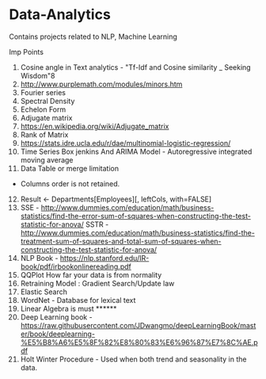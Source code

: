 # Data-Analytics
Contains projects related to NLP, Machine Learning

Imp Points
1. Cosine angle in Text analytics - "Tf-Idf and Cosine similarity _ Seeking Wisdom"8
2. http://www.purplemath.com/modules/minors.htm
3. Fourier series
4. Spectral Density
5. Echelon Form
6. Adjugate matrix
7. https://en.wikipedia.org/wiki/Adjugate_matrix
8. Rank of Matrix
9. https://stats.idre.ucla.edu/r/dae/multinomial-logistic-regression/
10. Time Series Box jenkins And ARIMA Model - Autoregressive integrated moving average
11. Data Table or merge limitation 
- Columns order is not retained.
12. Result <- Departments[Employees][, leftCols, with=FALSE]
13. SSE - http://www.dummies.com/education/math/business-statistics/find-the-error-sum-of-squares-when-constructing-the-test-statistic-for-anova/
  SSTR - http://www.dummies.com/education/math/business-statistics/find-the-treatment-sum-of-squares-and-total-sum-of-squares-when-constructing-the-test-statistic-for-anova/
14. NLP Book - https://nlp.stanford.edu/IR-book/pdf/irbookonlinereading.pdf
15. QQPlot How far your data is from normality
16. Retraining Model : Gradient Search/Update law
17. Elastic Search
18. WordNet - Database for lexical text
19. Linear Algebra is must ****** 
20. Deep Learning book - https://raw.githubusercontent.com/JDwangmo/deepLearningBook/master/book/deeplearning-%E5%B8%A6%E5%8F%82%E8%80%83%E6%96%87%E7%8C%AE.pdf
21. Holt Winter Procedure - Used when both trend and seasonality in the data.


